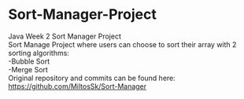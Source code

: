 # Sort-Manager-Project
Java Week 2 Sort Manager Project \
Sort Manage Project where users can choose to sort their array with 2 sorting algorithms: \
-Bubble Sort \
-Merge Sort \
Original repository and commits can be found here: https://github.com/MiltosSk/Sort-Manager

